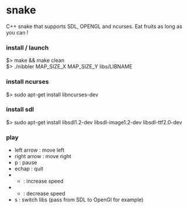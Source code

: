 snake
=====

C++ snake that supports SDL, OPENGL and ncurses.
Eat fruits as long as you can !

### install / launch

$> make && make clean  
$> ./nibbler MAP_SIZE_X MAP_SIZE_Y libs/LIBNAME  

### install ncurses
$> sudo apt-get install libncurses-dev

### install sdl  
$> sudo apt-get install libsdl1.2-dev libsdl-image1.2-dev libsdl-ttf2.0-dev  

### play

* left arrow : move left
* right arrow : move right
* p : pause
* echap : quit
* + : increase speed
* - : decrease speed
* s : switch libs (pass from SDL to OpenGl for example)
